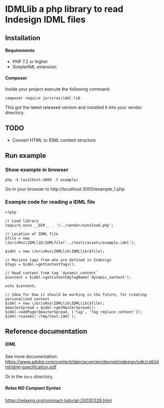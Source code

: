 # IDMLlib a php library to read Indesign IDML files

## Installation

#### Requirements

- PHP 7.2 or higher
- SimpleXML extension

#### Composer
Inside your project execute the following command
```
composer require jorisros/idml-lib
``` 
This got the latest released version and installed it into your vendor directory.

## TODO
- Convert HTML to IDML content structure

## Run example
### Show example in browser
```
php -S localhost:3000 -t example/
```

Go in your browser to http://localhost:3000/example_1.php
### Example code for reading a IDML file

```
<?php 

// Load library
require_once __DIR__ . '/../vendor/autoload.php';

// Location of IDML file
$file = new \JorisRos\IDMLlib\IDMLfile('../tests/assets/example.idml');

$idml = new \JorisRos\IDMLlib\IDMLlib($file);

// Recieve tags from who are defined in Indesign
$tags = $idml->getContentTags();

// Read content from tag `dynamic_content`
$content = $idml->getContentByTagName('dynamic_content');

echo $content;
```

```
// Idea for how it should be working in the future, for creating personalized content
$idml = new \JorisRos\IDMLlib\IDMLlib($file);
$masterSpread = $idml->getMasterSpread();
$idml->addPage($masterSpread, ['tag', 'Tag replace content']);
$idml->saveAs('/tmp/test.idml'); 
```

## Reference documentation
##### IDML
See more documentation: https://www.adobe.com/content/dam/acom/en/devnet/indesign/sdk/cs6/idml/idml-specification.pdf

Or in the ``docs`` directory.
##### Relax NG Compact Syntax 
https://relaxng.org/compact-tutorial-20030326.html
